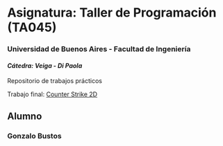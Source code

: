# Asignatura: Taller de Programación (TA045)

### Universidad de Buenos Aires - Facultad de Ingeniería

#### ***Cátedra: Veiga - Di Paola***

Repositorio de trabajos prácticos

Trabajo final: [Counter Strike 2D](https://github.com/Gonb4/counter-strike-2d)

## Alumno

### Gonzalo Bustos
